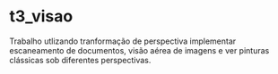 # t3_visao
Trabalho utlizando tranformação de perspectiva implementar escaneamento de documentos, visão aérea de imagens e ver pinturas clássicas sob diferentes perspectivas. 
